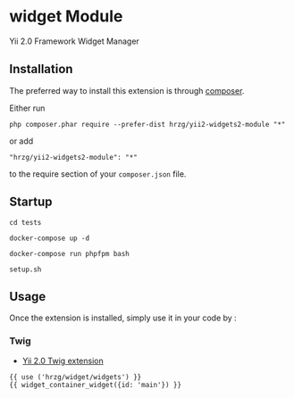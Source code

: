 widget Module
===============

Yii 2.0 Framework Widget Manager

Installation
------------

The preferred way to install this extension is through [composer](http://getcomposer.org/download/).

Either run

```
php composer.phar require --prefer-dist hrzg/yii2-widgets2-module "*"
```

or add

```
"hrzg/yii2-widgets2-module": "*"
```

to the require section of your `composer.json` file.


Startup
-------

```
cd tests

docker-compose up -d

docker-compose run phpfpm bash

setup.sh
```


Usage
-----

Once the extension is installed, simply use it in your code by  :

### Twig

- [Yii 2.0 Twig extension](https://github.com/yiisoft/yii2-twig/tree/master/docs/guide)

```
{{ use ('hrzg/widget/widgets') }}
{{ widget_container_widget({id: 'main'}) }}
```